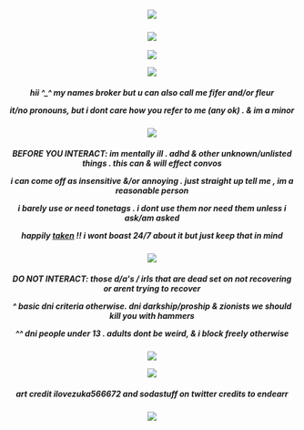 

    
<h3 align="center">
<img src="https://i.postimg.cc/D0pnZDgH/brokertop.png"/>
    </h3>
    <h3 align="center">
<img src="https://komarev.com/ghpvc/?username=justicedealer&label=profile+views&color=3594A6"/>
    </h3>
  <p align="center">
<img src="https://i.postimg.cc/hvZQB27P/lv-0-20240721192711-ezgif-com-effects.gif"/>
    </p>
   
<p align="center">
<img src="https://i.postimg.cc/7hQnh7LH/Untitled913-20240721193506-2.png"/>
</p>
  
<h5 align="center">
hii ^_^ my names broker but u can also call me fifer and/or fleur

it/no pronouns, but i dont care how you refer to me (any ok) . & im a minor 
</h5>

<p align="center">
<img src="https://i.postimg.cc/MTMpBzcx/fancybrokermiddle.png"/>
 </p>
 <h5 align="center">
BEFORE YOU INTERACT: im mentally ill . adhd & other unknown/unlisted things . this can & will effect convos

i can come off as insensitive &/or annoying . just straight up tell me , im a reasonable person

i barely use or need tonetags . i dont use them nor need them unless i ask/am asked

happily [taken](https://github.com/endearr) !! i wont boast 24/7 about it but just keep that in mind
</h5>

<p align="center">
<img src="https://i.postimg.cc/jdZYRG5h/brokermiddlebubbly.png"/>
</p>

<h5 align="center">
DO NOT INTERACT: those d/a's / irls that are dead set on not recovering or arent trying to recover

^ basic dni criteria otherwise. dni darkship/proship & zionists we should kill you with hammers

^^ dni people under 13 . adults dont be weird, & i block freely otherwise
</h5>

<p align="center">
<img src="https://i.postimg.cc/y8gcVCjq/tealdivider.jpg"/>
</p>
<p align="center">
<img src="https://i.postimg.cc/sXsq7cHc/Background-Eraser-20240721-194853708-ezgif-com-resize.png"/>
</p>

<h5 align="center">
 art credit ilovezuka566672 and sodastuff on twitter
  credits to endearr 
</h5>

<h3 align="center">
<img src="https://i.postimg.cc/59DfhcXQ/brokerbottom.png"/>
</h3>
